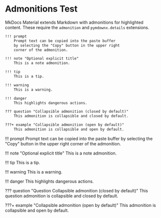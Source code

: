 # Admonitions Test

MkDocs Material extends Markdown with admonitions for highlighted content. These require the `admonition` and `pymdownx.details` extensions.

```markdown
!!! prompt
    Prompt text can be copied into the paste buffer
    by selecting the "Copy" button in the upper right
    corner of the admonition.

!!! note "Optional explicit title"
    This is a note admonition.

!!! tip
    This is a tip.

!!! warning
    This is a warning.

!!! danger
    This highlights dangerous actions.

??? question "Collapsible admonition (closed by default)"
    This admonition is collapsible and closed by default.

???+ example "Collapsible admonition (open by default)"
    This admonition is collapsible and open by default.
```

!!! prompt
    Prompt text can be copied into the paste buffer
    by selecting the "Copy" button in the upper right
    corner of the admonition.

!!! note "Optional explicit title"
    This is a note admonition.

!!! tip
    This is a tip.

!!! warning
    This is a warning.

!!! danger
    This highlights dangerous actions.

??? question "Question Collapsible admonition (closed by default)"
    This question admonition is collapsible and closed by default.

???+ example "Collapsible admonition (open by default)"
    This admonition is collapsible and open by default.